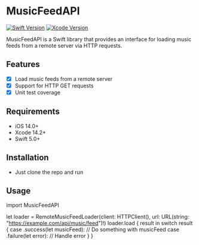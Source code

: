 # MusicFeedAPI

[![Swift Version](https://img.shields.io/badge/swift-5.0-orange.svg)](https://swift.org/)
[![Xcode Version](https://img.shields.io/badge/xcode-12.5-blue.svg)](https://developer.apple.com/xcode/)

MusicFeedAPI is a Swift library that provides an interface for loading music feeds from a remote server via HTTP requests.

## Features

- [x] Load music feeds from a remote server
- [x] Support for HTTP GET requests
- [x] Unit test coverage

## Requirements

- iOS 14.0+
- Xcode 14.2+
- Swift 5.0+

## Installation

- Just clone the repo and run

## Usage

import MusicFeedAPI

let loader = RemoteMusicFeedLoader(client: HTTPClient(), url: URL(string: "https://example.com/api/music/feed")!)
loader.load { result in
    switch result {
    case .success(let musicFeed):
        // Do something with musicFeed
    case .failure(let error):
        // Handle error
    }
}

